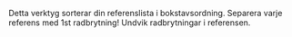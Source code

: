 Detta verktyg sorterar din referenslista i bokstavsordning. Separera varje referens med 1st radbrytning! Undvik radbrytningar i referensen.
